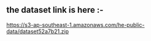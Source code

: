 ## the dataset link is here :- 
https://s3-ap-southeast-1.amazonaws.com/he-public-data/dataset52a7b21.zip

